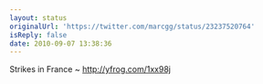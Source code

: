 ```yaml
---
layout: status
originalUrl: 'https://twitter.com/marcgg/status/23237520764'
isReply: false
date: 2010-09-07 13:38:36
---
```


Strikes in France ~  http://yfrog.com/1xx98j
